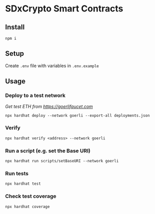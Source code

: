 # SDxCrypto Smart Contracts

## Install
`npm i`

## Setup
Create `.env` file with variables in `.env.example`

## Usage

### Deploy to a test network
*Get test ETH from https://goerlifaucet.com*

`npx hardhat deploy --network goerli --export-all deployments.json`

### Verify
`npx hardhat verify <address> --network goerli`


### Run a script (e.g. set the Base URI)
`npx hardhat run scripts/setBaseURI --network goerli`

### Run tests
`npx hardhat test`

### Check test coverage
`npx hardhat coverage`